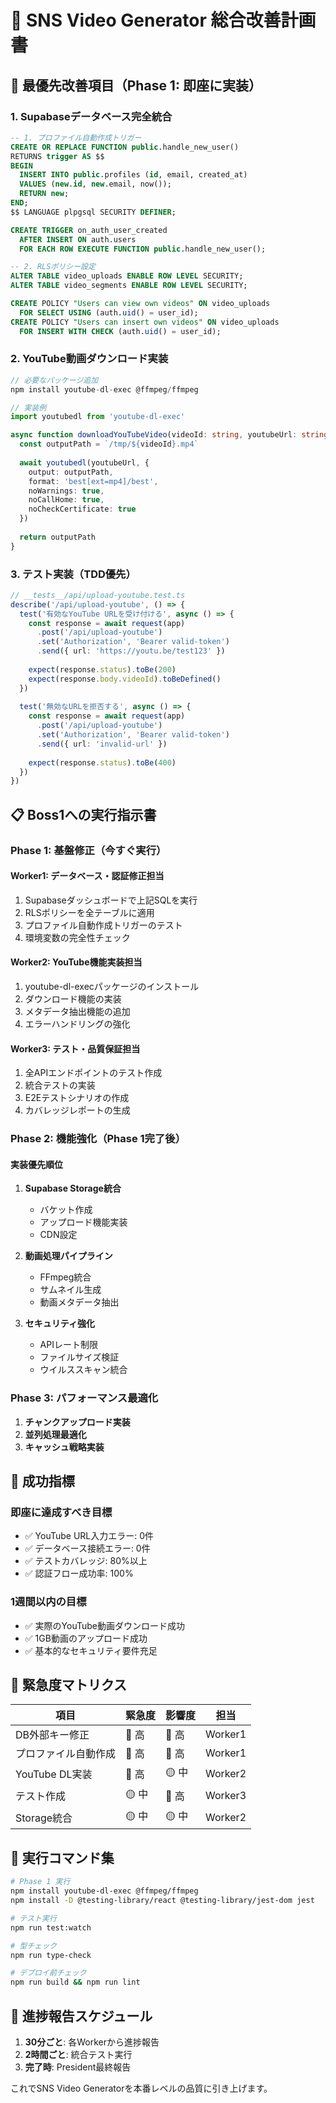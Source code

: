 # 🚀 SNS Video Generator 総合改善計画書

## 🎯 最優先改善項目（Phase 1: 即座に実装）

### 1. Supabaseデータベース完全統合
```sql
-- 1. プロファイル自動作成トリガー
CREATE OR REPLACE FUNCTION public.handle_new_user()
RETURNS trigger AS $$
BEGIN
  INSERT INTO public.profiles (id, email, created_at)
  VALUES (new.id, new.email, now());
  RETURN new;
END;
$$ LANGUAGE plpgsql SECURITY DEFINER;

CREATE TRIGGER on_auth_user_created
  AFTER INSERT ON auth.users
  FOR EACH ROW EXECUTE FUNCTION public.handle_new_user();

-- 2. RLSポリシー設定
ALTER TABLE video_uploads ENABLE ROW LEVEL SECURITY;
ALTER TABLE video_segments ENABLE ROW LEVEL SECURITY;

CREATE POLICY "Users can view own videos" ON video_uploads
  FOR SELECT USING (auth.uid() = user_id);
CREATE POLICY "Users can insert own videos" ON video_uploads
  FOR INSERT WITH CHECK (auth.uid() = user_id);
```

### 2. YouTube動画ダウンロード実装
```typescript
// 必要なパッケージ追加
npm install youtube-dl-exec @ffmpeg/ffmpeg

// 実装例
import youtubedl from 'youtube-dl-exec'

async function downloadYouTubeVideo(videoId: string, youtubeUrl: string) {
  const outputPath = `/tmp/${videoId}.mp4`
  
  await youtubedl(youtubeUrl, {
    output: outputPath,
    format: 'best[ext=mp4]/best',
    noWarnings: true,
    noCallHome: true,
    noCheckCertificate: true
  })
  
  return outputPath
}
```

### 3. テスト実装（TDD優先）
```typescript
// __tests__/api/upload-youtube.test.ts
describe('/api/upload-youtube', () => {
  test('有効なYouTube URLを受け付ける', async () => {
    const response = await request(app)
      .post('/api/upload-youtube')
      .set('Authorization', 'Bearer valid-token')
      .send({ url: 'https://youtu.be/test123' })
    
    expect(response.status).toBe(200)
    expect(response.body.videoId).toBeDefined()
  })
  
  test('無効なURLを拒否する', async () => {
    const response = await request(app)
      .post('/api/upload-youtube')
      .set('Authorization', 'Bearer valid-token')
      .send({ url: 'invalid-url' })
    
    expect(response.status).toBe(400)
  })
})
```

## 📋 Boss1への実行指示書

### Phase 1: 基盤修正（今すぐ実行）

#### Worker1: データベース・認証修正担当
1. Supabaseダッシュボードで上記SQLを実行
2. RLSポリシーを全テーブルに適用
3. プロファイル自動作成トリガーのテスト
4. 環境変数の完全性チェック

#### Worker2: YouTube機能実装担当
1. youtube-dl-execパッケージのインストール
2. ダウンロード機能の実装
3. メタデータ抽出機能の追加
4. エラーハンドリングの強化

#### Worker3: テスト・品質保証担当
1. 全APIエンドポイントのテスト作成
2. 統合テストの実装
3. E2Eテストシナリオの作成
4. カバレッジレポートの生成

### Phase 2: 機能強化（Phase 1完了後）

#### 実装優先順位
1. **Supabase Storage統合**
   - バケット作成
   - アップロード機能実装
   - CDN設定

2. **動画処理パイプライン**
   - FFmpeg統合
   - サムネイル生成
   - 動画メタデータ抽出

3. **セキュリティ強化**
   - APIレート制限
   - ファイルサイズ検証
   - ウイルススキャン統合

### Phase 3: パフォーマンス最適化

1. **チャンクアップロード実装**
2. **並列処理最適化**
3. **キャッシュ戦略実装**

## 🎯 成功指標

### 即座に達成すべき目標
- ✅ YouTube URL入力エラー: 0件
- ✅ データベース接続エラー: 0件
- ✅ テストカバレッジ: 80%以上
- ✅ 認証フロー成功率: 100%

### 1週間以内の目標
- ✅ 実際のYouTube動画ダウンロード成功
- ✅ 1GB動画のアップロード成功
- ✅ 基本的なセキュリティ要件充足

## 🚨 緊急度マトリクス

| 項目 | 緊急度 | 影響度 | 担当 |
|------|--------|--------|------|
| DB外部キー修正 | 🔴 高 | 🔴 高 | Worker1 |
| プロファイル自動作成 | 🔴 高 | 🔴 高 | Worker1 |
| YouTube DL実装 | 🔴 高 | 🟡 中 | Worker2 |
| テスト作成 | 🟡 中 | 🔴 高 | Worker3 |
| Storage統合 | 🟡 中 | 🟡 中 | Worker2 |

## 📝 実行コマンド集

```bash
# Phase 1 実行
npm install youtube-dl-exec @ffmpeg/ffmpeg
npm install -D @testing-library/react @testing-library/jest-dom jest

# テスト実行
npm run test:watch

# 型チェック
npm run type-check

# デプロイ前チェック
npm run build && npm run lint
```

## 🔄 進捗報告スケジュール

1. **30分ごと**: 各Workerから進捗報告
2. **2時間ごと**: 統合テスト実行
3. **完了時**: President最終報告

これでSNS Video Generatorを本番レベルの品質に引き上げます。